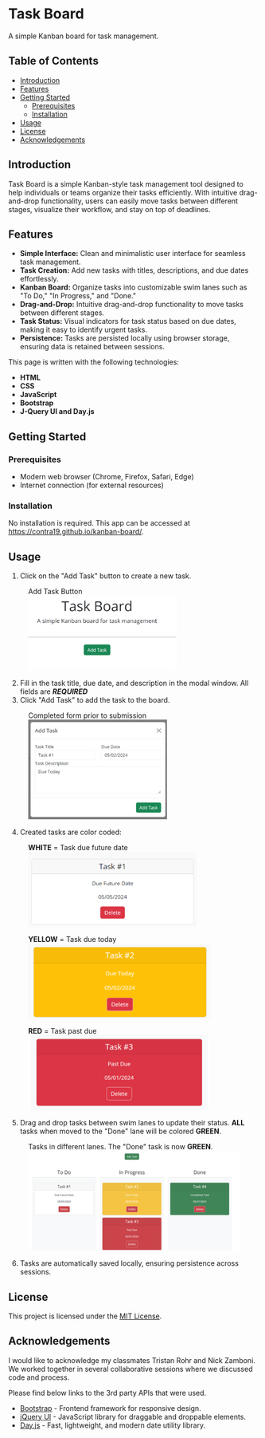 # Task Board

A simple Kanban board for task management.

## Table of Contents

- [Introduction](#introduction)
- [Features](#features)
- [Getting Started](#getting-started)
  - [Prerequisites](#prerequisites)
  - [Installation](#installation)
- [Usage](#usage)
- [License](#license)
- [Acknowledgements](#acknowledgements)

## Introduction

Task Board is a simple Kanban-style task management tool designed to help individuals or teams organize their tasks efficiently. With intuitive drag-and-drop functionality, users can easily move tasks between different stages, visualize their workflow, and stay on top of deadlines.

## Features

- **Simple Interface:** Clean and minimalistic user interface for seamless task management.
- **Task Creation:** Add new tasks with titles, descriptions, and due dates effortlessly.
- **Kanban Board:** Organize tasks into customizable swim lanes such as "To Do," "In Progress," and "Done."
- **Drag-and-Drop:** Intuitive drag-and-drop functionality to move tasks between different stages.
- **Task Status:** Visual indicators for task status based on due dates, making it easy to identify urgent tasks.
- **Persistence:** Tasks are persisted locally using browser storage, ensuring data is retained between sessions.

This page is written with the following technologies:
- **HTML**
- **CSS**
- **JavaScript**
- **Bootstrap**
- **J-Query UI and Day.js**

## Getting Started

### Prerequisites

- Modern web browser (Chrome, Firefox, Safari, Edge)
- Internet connection (for external resources)

### Installation

No installation is required. This app can be accessed at https://contra19.github.io/kanban-board/.

## Usage

1. Click on the "Add Task" button to create a new task.

  <figure>
    <figcaption>Add Task Button</figcaption>
    <img src="./assets/images/add-task-button.png" alt="Alt text" height="150">
  </figure>

2. Fill in the task title, due date, and description in the modal window. All fields are ***REQUIRED***
3. Click "Add Task" to add the task to the board.

  <figure>
    <figcaption>Completed form prior to submission</figcaption>
    <img src="./assets/images/completed-task-form.png" alt="Alt text" height="200">
  </figure>

4. Created tasks are color coded: 
  
  <figure>
    <figcaption><strong>WHITE</strong> = Task due future date</figcaption>
    <img src="./assets/images/due-future.png" alt="Alt text" height="150">
  </figure>

  <figure>
    <figcaption><strong>YELLOW</strong> = Task due today</figcaption>
    <img src="./assets/images/due-today.png" alt="Alt text" height="150">
  </figure>

  <figure>
    <figcaption><strong>RED</strong> = Task past due</figcaption>
    <img src="./assets/images/past-due.png" alt="Alt text" height="150">
  </figure>

5. Drag and drop tasks between swim lanes to update their status. **ALL** tasks when moved to the "Done" lane will be colored **GREEN**.

  <figure>
    <figcaption>Tasks in different lanes. The "Done" task is now <strong>GREEN</strong>.</figcaption>
    <img src="./assets/images/tasks-in-lanes.png" alt="Alt text" height="200">
  </figure>

6. Tasks are automatically saved locally, ensuring persistence across sessions.

## License

This project is licensed under the [MIT License](LICENSE).

## Acknowledgements

I would like to acknowledge my classmates Tristan Rohr and Nick Zamboni. We worked together in several collaborative sessions where we
discussed code and process.  

Please find below links to the 3rd party APIs that were used. 
- [Bootstrap](https://getbootstrap.com/) - Frontend framework for responsive design.
- [jQuery UI](https://jqueryui.com/) - JavaScript library for draggable and droppable elements.
- [Day.js](https://day.js.org/) - Fast, lightweight, and modern date utility library.

